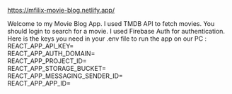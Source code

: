 https://mfilix-movie-blog.netlify.app/

Welcome to my Movie Blog App. I used TMDB API to fetch movies. You should login to search for a movie. I used Firebase Auth for authentication. Here is the keys you need in your .env file to run the app on our PC : <br/>
REACT_APP_API_KEY= <br/>
REACT_APP_AUTH_DOMAIN= <br/>
REACT_APP_PROJECT_ID= <br/>
REACT_APP_STORAGE_BUCKET= <br/>
REACT_APP_MESSAGING_SENDER_ID= <br/>
REACT_APP_APP_ID= 
